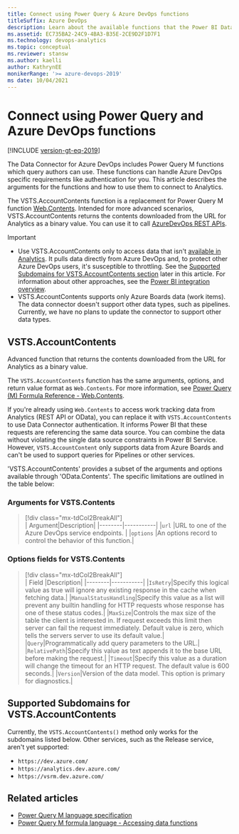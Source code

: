 ```yaml
---
title: Connect using Power Query & Azure DevOps functions
titleSuffix: Azure DevOps 
description: Learn about the available functions that the Power BI Data Connector and Analytics support for Azure DevOps 
ms.assetid: EC735BA2-24C9-4BA3-B35E-2CE9D2F1D7F1
ms.technology: devops-analytics
ms.topic: conceptual
ms.reviewer: stansw
ms.author: kaelli
author: KathrynEE
monikerRange: '>= azure-devops-2019'
ms date: 10/04/2021
---
```


# Connect using Power Query and Azure DevOps functions 

[!INCLUDE [version-gt-eq-2019](../../includes/version-gt-eq-2019.md)]

The Data Connector for Azure DevOps includes Power Query M functions which query authors can use. These functions can handle Azure DevOps specific requirements like authentication for you. This article describes the arguments for the functions and how to use them to connect to Analytics. 

The VSTS.AccountContents function is a replacement for Power Query M function [Web.Contents](/powerquery-m/web-contents). Intended for more advanced scenarios, VSTS.AccountContents returns the contents downloaded from the URL for Analytics as a binary value. You can use it to call [AzureDevOps REST APIs](/rest/api/azure/devops).

> [!IMPORTANT]  
> - Use VSTS.AccountContents only to access data that isn't [available in Analytics](data-available-in-analytics.md). It pulls data directly from Azure DevOps and, to protect other Azure DevOps users, it's susceptible to throttling. See the [Supported Subdomains for VSTS.AccountContents section](#) later in this article. For information about other approaches, see the [Power BI integration overview](overview.md). 
> - VSTS.AccountContents supports only Azure Boards data (work items). The data connector doesn't support other data types, such as pipelines. Currently, we have no plans to update the connector to support other data types.


## VSTS.AccountContents

Advanced function that returns the contents downloaded from the URL for Analytics as a binary value.

The `VSTS.AccountContents` function has the same arguments, options, and return value format as `Web.Contents`. For more information, see [Power Query (M) Formula Reference - Web.Contents](/powerquery-m/web-contents).

If you're already using `Web.Contents` to access work tracking data from Analytics (REST API or OData), you can replace it with `VSTS.AccountContents` to use Data Connector authentication. It informs Power BI that these requests are referencing the same data source. You can combine the data without violating the single data source constraints in Power BI Service. However, `VSTS.AccountContent` only supports data from Azure Boards and can't be used to support queries for Pipelines or other services.  

'VSTS.AccountContents' provides a subset of the arguments and options available through 'OData.Contents'. The specific limitations are outlined in the table below:

### Arguments for VSTS.Contents

> [!div class="mx-tdCol2BreakAll"]  
> | Argument|Description|
> |--------|-----------|
> |`url`  |URL to one of the Azure DevOps service endpoints. | 
> |`options` |An options record to control the behavior of this function.| 

### Options fields for VSTS.Contents

> [!div class="mx-tdCol2BreakAll"]  
> | Field |Description|
> |--------|-----------|
> |`IsRetry`|Specify this logical value as true will ignore any existing response in the cache when fetching data.|
> |`ManualStatusHandling`|Specify this value as a list will prevent any builtin handling for HTTP requests whose response has one of these status codes.|
> |`MaxSize`|Controls the max size of the table the client is interested in. If request exceeds this limit then server can fail the request immediately. Default value is zero, which tells the servers server to use its default value.|
> |`Query`|Programmatically add query parameters to the URL.|
> |`RelativePath`|Specify this value as text appends it to the base URL before making the request.|
> |`Timeout`|Specify this value as a duration will change the timeout for an HTTP request. The default value is 600 seconds.|
> |`Version`|Version of the data model. This option is primary for diagnostics.|

<a id="supported-subdomains" /> 

## Supported Subdomains for VSTS.AccountContents 

Currently, the `VSTS.AccountContents()` method only works for the subdomains listed below. Other services, such as the Release service, aren't yet supported: 

- `https://dev.azure.com/`
- `https://analytics.dev.azure.com/`
- `https://vsrm.dev.azure.com/`


## Related articles

* [Power Query M language specification](/powerquery-m/power-query-m-language-specification)
* [Power Query M formula language - Accessing data functions](/powerquery-m/accessing-data-functions)
